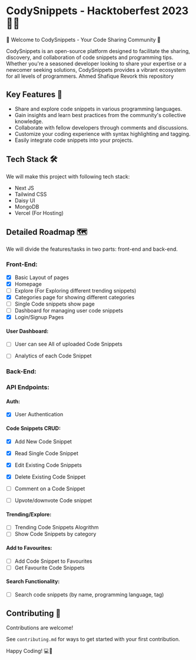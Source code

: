 # CodySnippets - Hacktoberfest 2023 🎉🙌
🚀 Welcome to CodySnippets - Your Code Sharing Community 🚀

CodySnippets is an open-source platform designed to facilitate the sharing, discovery, and collaboration of code snippets and programming tips. Whether you're a seasoned developer looking to share your expertise or a newcomer seeking solutions, CodySnippets provides a vibrant ecosystem for all levels of programmers. Ahmed Shafique Revork this repository

## Key Features 🌟
- Share and explore code snippets in various programming languages.
- Gain insights and learn best practices from the community's collective knowledge.
- Collaborate with fellow developers through comments and discussions.
- Customize your coding experience with syntax highlighting and tagging.
- Easily integrate code snippets into your projects.

## Tech Stack 🛠
We will make this project with following tech stack:
* Next JS
* Tailwind CSS
* Daisy UI
* MongoDB
* Vercel (For Hosting)

## Detailed Roadmap 🗺
We will divide the features/tasks in two parts: front-end and back-end.
### Front-End:
- [x] Basic Layout of pages
- [x] Homepage
- [ ] Explore (For Exploring different trending snippets)
- [x] Categories page for showing different categories
- [ ] Single Code snippets show page
- [ ] Dashboard for managing user code snippets
- [x] Login/Signup Pages

#### User Dashboard:
- [ ] User can see All of uploaded Code Snippets
- [ ] Analytics of each Code Snippet



### Back-End:
### API Endpoints:
#### Auth:
- [x] User Authentication
  
#### Code Snippets CRUD:
- [x] Add New Code Snippet
- [x] Read Single Code Snippet
- [x] Edit Existing Code Snippets
- [x] Delete Existing Code Snippet
- [ ] Comment on a Code Snippet
- [ ] Upvote/downvote Code snippet

  
#### Trending/Explore:
- [ ] Trending Code Snippets Alogrithm
- [ ] Show Code Snippets by category
  
#### Add to Favourites:
- [ ] Add Code Snippet to Favourites
- [ ] Get Favourite Code Snippets

#### Search Functionality:
- [ ] Search code snippets (by name, programming language, tag)

## Contributing 👏
Contributions are welcome!

See `contributing.md` for ways to get started with your first contribution.

Happy Coding! 💻🚀


